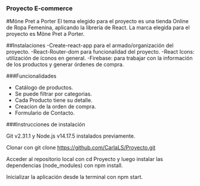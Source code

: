 ### Proyecto E-commerce

#Möne Pret a Porter
El tema elegido para el proyecto es una tienda Online de Ropa Femenina, aplicando la librería de React.
La marca elegida para el proyecto es Möne Pret a Porter.

##Instalaciones
-Create-react-app para el armado/organización del proyecto.
-React-Router-dom para funcionalidad del proyecto.
-React Icons: utilización de íconos en general.
-Firebase: para trabajar con la información de los productos y generar órdenes de compra.

###Funcionalidades

- Catálogo de productos.
- Se puede filtrar por categorias.
- Cada Producto tiene su detalle.
- Creacion de la orden de compra.
- Formulario de Contacto.

###Instrucciones de instalación

Git v2.31.1 y Node.js v14.17.5 instalados previamente.

Clonar con git clone https://github.com/CarlaLS/Proyecto.git

Acceder al repositorio local con cd Proyecto y luego instalar las dependencias (node_modules) con npm install.

Inicializar la aplicación desde la terminal con npm start.
